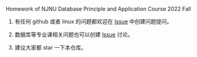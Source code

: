 Homework of NJNU Database Principle and Application Course 2022 Fall

1. 有任何 github 或者 linux 的问题都欢迎在 [Issue](https://github.com/nnucsta/DB2022FALL/issues) 中创建问题提问。

2. 数据库等专业课相关问题也可以创建 [Issue](https://github.com/nnucsta/DB2022FALL/issues) 讨论。

3.  建议大家都 star 一下本仓库。